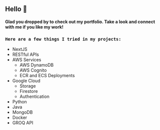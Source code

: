 ## Hello 👋

#### Glad you dropped by to check out my portfolio. Take a look and connect with me if you like my work!

### `Here are a few things I tried in my projects:`

- NextJS
- RESTful APIs
- AWS Services
  - AWS DynamoDB
  - AWS Cognito
  - ECR and ECS Deployments
- Google Cloud
  - Storage
  - Firestore
  - Authentication
- Python
- Java
- MongoDB
- Docker
- GROQ API
